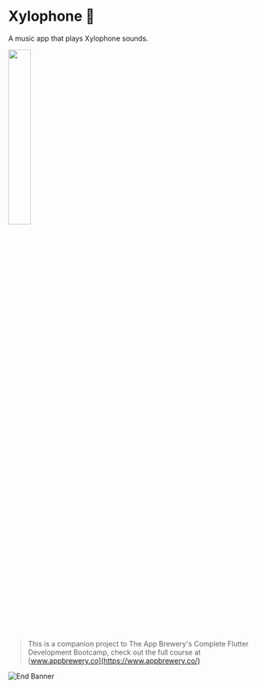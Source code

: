 # Xylophone 🎹

A music app that plays Xylophone sounds.

<img src="https://github.com/londonappbrewery/Images/blob/master/xylophone-flutter.png" width=30%>

>This is a companion project to The App Brewery's Complete Flutter Development Bootcamp, check out the full course at [www.appbrewery.co](https://www.appbrewery.co/)

![End Banner](https://github.com/londonappbrewery/Images/blob/master/readme-end-banner.png)
